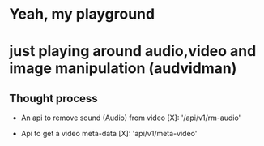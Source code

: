 # Yeah, my playground 

# just playing around audio,video and image manipulation (audvidman)

## Thought process

* An api to remove sound (Audio) from video
[X]: '/api/v1/rm-audio'


* Api to get a video meta-data
[X]: 'api/v1/meta-video'

 
